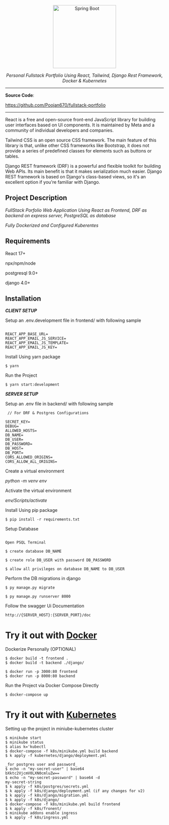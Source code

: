 <p align="center">
  <a href="https://www.saaspegasus.com/static/images/web/modern-javascript/django-react-header.png"><img src="https://www.saaspegasus.com/static/images/web/modern-javascript/django-react-header.png" alt="Spring Boot" height="200"></a>
</p>

<p align="center">
    <em>Personal Fullstack Portfolio Using React, Tailwind, Django Rest Framework, Docker & Kubernetes </em>
</p>

---

**Source Code**:

https://github.com/Poojan670/fullstack-portfolio

---

React is a free and open-source front-end JavaScript library for building user interfaces based on UI components. It is maintained by Meta and a community of individual developers and companies.

Tailwind CSS is an open source CSS framework. The main feature of this library is that, unlike other CSS frameworks like Bootstrap, it does not provide a series of predefined classes for elements such as buttons or tables.

Django REST framework (DRF) is a powerful and flexible toolkit for building Web APIs. Its main benefit is that it makes serialization much easier. Django REST framework is based on Django's class-based views, so it's an excellent option if you're familiar with Django.




<p align="center">
  <a href="https://miro.medium.com/max/1200/1*lAMsvtB6afHwTQYCNM1xvw.png" alt="React & Django" height="200"></a>
</p>


## Project Description

_FullStack Porfolio Web Application Using React as Frontend, DRF as backend on express server, PostgreSQL as database_

_Fully Dockerized and Configured Kuberentes_

## Requirements

React 17+

npx/npm/node

postgresql 9.0+

django 4.0+

## Installation

<div class="termy">

***CLIENT SETUP***

Setup an .env.development file in frontend/ with following sample
```console

REACT_APP_BASE_URL=
REACT_APP_EMAIL_JS_SERVICE=
REACT_APP_EMAIL_JS_TEMPLATE=
REACT_APP_EMAIL_JS_KEY=

```
</div>

<div class="termy">

Install Using yarn package

```console
$ yarn
```
</div>

<div class="termy">

Run the Project
```console
$ yarn start:development
```
</div>


<div class="termy">


***SERVER SETUP***

Setup an .env file in backend/ with following sample
```console
 // For DRF & Postgres Configurations

SECRET_KEY=
DEBUG=
ALLOWED_HOSTS=
DB_NAME=
DB_USER=
DB_PASSWORD=
DB_HOST=
DB_PORT=
CORS_ALLOWED_ORIGINS=
CORS_ALLOW_ALL_ORIGINS=

```
</div>

<div class="termy">

Create a virtual environment

_python -m venv env_

Activate the virtual environment

_env/Scripts/activate_

Install Using pip package

```console
$ pip install -r requirements.txt

```
</div>

<div class="termy">

Setup Database 
```console

Open PSQL Terminal

$ create database DB_NAME

$ create role DB_USER with password DB_PASSWORD

$ allow all privileges on database DB_NAME to DB_USER

```
</div>

<div class="termy">

Perform the DB migrations in django

```console
$ py manage.py migrate

$ py manage.py runserver 8000
```
</div>


<div class="termy">

Follow the swagger Ui Documentation
```console
http://{SERVER_HOST}:{SERVER_PORT}/doc
```
</div>


</div>

# Try it out with [Docker](https://www.docker.com/)

<div class="termy">

Dockerize Personally (OPTIONAL)

```console
$ docker build -t frontend .
$ docker build -t backend ./django/

$ docker run -p 3000:80 frontend
$ docker run -p 8000:80 backend
```

</div>

<div class="termy">

Run the Project via Docker Compose Directly

```console
$ docker-compose up 
```

</div>


# Try it out with [Kubernetes](https://kubernetes.io/)

<div class="termy">

Setting up the project in miniube-kubernetes cluster

```console
$ minikube start
$ minikube status
$ alias k='kubectl
$ docker-compose -f k8s/minikube.yml build backend
$ k apply -f kubernetes/django/deployment.yml

_for postgres user and password_
$ echo -n "my-secret-user" | base64
bXktc2VjcmV0LXN0cmluZw==
$ echo -n "my-secret-password" | base64 -d
my-secret-string
$ k apply -f k8s/postgres/secrets.yml
$ k apply -f k8s/django/deployment.yml (if any changes for v2)
$ k apply -f k8s/django/migration.yml
$ k apply -f k8s/django/
$ docker-compose -f k8s/minikube.yml build frontend
$ k apply -f k8s/fronent/
$ minikube addons enable ingress
$ k apply -f k8s/ingress.yml


```

</div>


